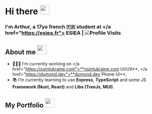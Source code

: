 # Hi there <img src="https://user-images.githubusercontent.com/42378118/110234147-e3259600-7f4e-11eb-95be-0c4047144dea.gif" width="30">

### I'm Arthur, a 17yo french 🇫🇷 student at </a href="https://esiea.fr"> ESIEA</a> | ![Profile Visits](https://komarev.com/ghpvc/?username=Excalibur888&style=for-the-badge&label=visits&color=blueviolet)

## About me <img src="https://cdn3.emoji.gg/emojis/1261-hackerbongocat.gif" width="30">

- 🧑🏻‍💻 I’m currently working on </a href="https://osintukraine.com">**osintukraine.com UI/UX**</a>, </a href="https://dumond.dev">**dumond.dev Phone UI**</a>, 
- 📚 I’m currently learning to use **Express**, **TypeScript** and some JS **Framework (Nuxt, React)** and **Libs (TreeJs, MUI)**.

## My Portfolio <img src="https://cdn3.emoji.gg/emojis/1261-hackerbongocat.gif" width="30">
